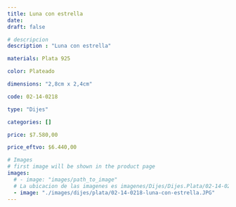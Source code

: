 ```yaml
---
title: Luna con estrella
date: 
draft: false

# descripcion
description : "Luna con estrella"

materials: Plata 925

color: Plateado

dimensions: "2,8cm x 2,4cm"

code: 02-14-0218

type: "Dijes"

categories: []

price: $7.580,00

price_eftvo: $6.440,00

# Images
# first image will be shown in the product page
images:
  # - image: "images/path_to_image"
  # La ubicacion de las imagenes es imagenes/Dijes/Dijes.Plata/02-14-0218-luna-con-estrella
  - image: "./images/dijes/plata/02-14-0218-luna-con-estrella.JPG"
---
```

